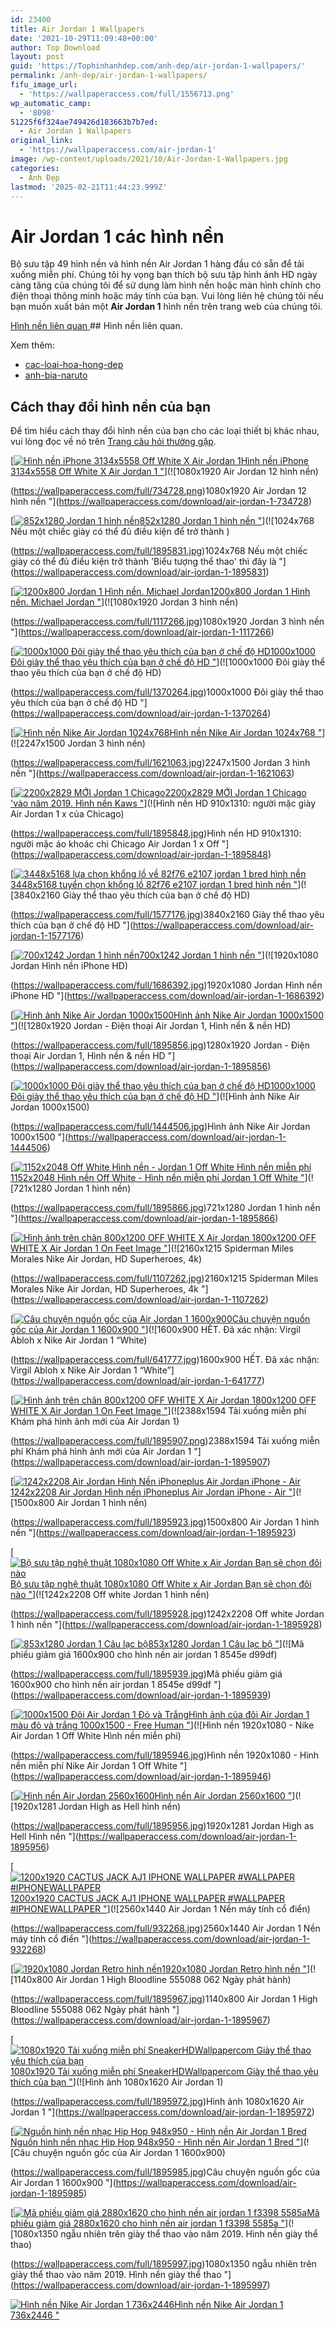 ```yaml
---
id: 23400
title: Air Jordan 1 Wallpapers
date: '2021-10-29T11:09:48+00:00'
author: Top Download
layout: post
guid: 'https://Tophinhanhdep.com/anh-dep/air-jordan-1-wallpapers/'
permalink: /anh-dep/air-jordan-1-wallpapers/
fifu_image_url:
  - 'https://wallpaperaccess.com/full/1556713.png'
wp_automatic_camp:
  - '8098'
51225f6f324ae749426d183663b7b7ed:
  - Air Jordan 1 Wallpapers
original_link:
  - 'https://wallpaperaccess.com/air-jordan-1'
image: /wp-content/uploads/2021/10/Air-Jordan-1-Wallpapers.jpg
categories:
  - Ảnh Đẹp
lastmod: '2025-02-21T11:44:23.999Z'
---
```

# Air Jordan 1 các hình nền

Bộ sưu tập 49 hình nền và hình nền Air Jordan 1 hàng đầu có sẵn để tải xuống miễn phí. Chúng tôi hy vọng bạn thích bộ sưu tập hình ảnh HD ngày càng tăng của chúng tôi để sử dụng làm hình nền hoặc màn hình chính cho điện thoại thông minh hoặc máy tính của bạn. Vui lòng liên hệ chúng tôi nếu bạn muốn xuất bản một **Air Jordan 1** hình nền trên trang web của chúng tôi.

[Hình nền liên quan ](#related) ## Hình nền liên quan.

   
 Xem thêm:

   
- [cac-loai-hoa-hong-dep](https://tophinhanhdep.com/hoa-hong/cac-loai-hoa-hong-dep/)
- [anh-bia-naruto](https://tophinhanhdep.com/anh-naruto/anh-bia-naruto/)

## Cách thay đổi hình nền của bạn

Để tìm hiểu cách thay đổi hình nền của bạn cho các loại thiết bị khác nhau, vui lòng đọc về nó trên [Trang câu hỏi thường gặp](https://tophinhanhdep.com/faq/).

  
[[![Hình nền iPhone 3134x5558 Off White X Air Jordan 1](https://wallpaperaccess.com/full/1556713.png)Hình nền iPhone 3134x5558 Off White X Air Jordan 1 "](https://wallpaperaccess.com/download/air-jordan-1-1556713)](![1080x1920 Air Jordan 12 hình nền)

(https://wallpaperaccess.com/full/734728.png)1080x1920 Air Jordan 12 hình nền "](https://wallpaperaccess.com/download/air-jordan-1-734728)

[[![852x1280 Jordan 1 hình nền](https://wallpaperaccess.com/full/1895829.jpg)852x1280 Jordan 1 hình nền "](https://wallpaperaccess.com/download/air-jordan-1-1895829)](![1024x768 Nếu một chiếc giày có thể đủ điều kiện để trở thành )

(https://wallpaperaccess.com/full/1895831.jpg)1024x768 Nếu một chiếc giày có thể đủ điều kiện trở thành 'Biểu tượng thể thao' thì đây là "](https://wallpaperaccess.com/download/air-jordan-1-1895831)

[[![1200x800 Jordan 1 Hình nền.  Michael Jordan](https://wallpaperaccess.com/full/1117294.jpg)1200x800 Jordan 1 Hình nền. Michael Jordan "](https://wallpaperaccess.com/download/air-jordan-1-1117294)](![1080x1920 Jordan 3 hình nền)

(https://wallpaperaccess.com/full/1117266.jpg)1080x1920 Jordan 3 hình nền "](https://wallpaperaccess.com/download/air-jordan-1-1117266)

[[![1000x1000 Đôi giày thể thao yêu thích của bạn ở chế độ HD](https://wallpaperaccess.com/full/641720.jpg)1000x1000 Đôi giày thể thao yêu thích của bạn ở chế độ HD "](https://wallpaperaccess.com/download/air-jordan-1-641720)](![1000x1000 Đôi giày thể thao yêu thích của bạn ở chế độ HD)

(https://wallpaperaccess.com/full/1370264.jpg)1000x1000 Đôi giày thể thao yêu thích của bạn ở chế độ HD "](https://wallpaperaccess.com/download/air-jordan-1-1370264)

[[![Hình nền Nike Air Jordan 1024x768](https://wallpaperaccess.com/full/1686344.png)Hình nền Nike Air Jordan 1024x768 "](https://wallpaperaccess.com/download/air-jordan-1-1686344)](![2247x1500 Jordan 3 hình nền)

(https://wallpaperaccess.com/full/1621063.jpg)2247x1500 Jordan 3 hình nền "](https://wallpaperaccess.com/download/air-jordan-1-1621063)

[[![2200x2829 MỚI Jordan 1 Chicago](https://wallpaperaccess.com/full/1895840.jpg)2200x2829 MỚI Jordan 1 Chicago 'vào năm 2019. Hình nền Kaws "](https://wallpaperaccess.com/download/air-jordan-1-1895840)](![Hình nền HD 910x1310: người mặc giày Air Jordan 1 x của Chicago)

(https://wallpaperaccess.com/full/1895848.jpg)Hình nền HD 910x1310: người mặc áo khoác chi Chicago Air Jordan 1 x Off "](https://wallpaperaccess.com/download/air-jordan-1-1895848)

[[![3448x5168 lựa chọn khổng lồ về 82f76 e2107 jordan 1 bred hình nền](https://wallpaperaccess.com/full/844607.jpg)3448x5168 tuyển chọn khổng lồ 82f76 e2107 jordan 1 bred hình nền "](https://wallpaperaccess.com/download/air-jordan-1-844607)](![3840x2160 Giày thể thao yêu thích của bạn ở chế độ HD)

(https://wallpaperaccess.com/full/1577176.jpg)3840x2160 Giày thể thao yêu thích của bạn ở chế độ HD "](https://wallpaperaccess.com/download/air-jordan-1-1577176)

[[![700x1242 Jordan 1 hình nền](https://wallpaperaccess.com/full/1895853.jpg)700x1242 Jordan 1 hình nền "](https://wallpaperaccess.com/download/air-jordan-1-1895853)](![1920x1080 Jordan Hình nền iPhone HD)

(https://wallpaperaccess.com/full/1686392.jpg)1920x1080 Jordan Hình nền iPhone HD "](https://wallpaperaccess.com/download/air-jordan-1-1686392)

[[![Hình ảnh Nike Air Jordan 1000x1500](https://wallpaperaccess.com/full/1444472.jpg)Hình ảnh Nike Air Jordan 1000x1500 "](https://wallpaperaccess.com/download/air-jordan-1-1444472)](![1280x1920 Jordan - Điện thoại Air Jordan 1, Hình nền & nền HD)

(https://wallpaperaccess.com/full/1895856.jpg)1280x1920 Jordan - Điện thoại Air Jordan 1, Hình nền &amp; nền HD "](https://wallpaperaccess.com/download/air-jordan-1-1895856)

[[![1000x1000 Đôi giày thể thao yêu thích của bạn ở chế độ HD](https://wallpaperaccess.com/full/1444655.jpg)1000x1000 Đôi giày thể thao yêu thích của bạn ở chế độ HD "](https://wallpaperaccess.com/download/air-jordan-1-1444655)](![Hình ảnh Nike Air Jordan 1000x1500)

(https://wallpaperaccess.com/full/1444506.jpg)Hình ảnh Nike Air Jordan 1000x1500 "](https://wallpaperaccess.com/download/air-jordan-1-1444506)

[[![1152x2048 Off White Hình nền - Jordan 1 Off White Hình nền miễn phí](https://wallpaperaccess.com/full/1746757.jpg)1152x2048 Hình nền Off White - Hình nền miễn phí Jordan 1 Off White "](https://wallpaperaccess.com/download/air-jordan-1-1746757)](![721x1280 Jordan 1 hình nền)

(https://wallpaperaccess.com/full/1895866.jpg)721x1280 Jordan 1 hình nền "](https://wallpaperaccess.com/download/air-jordan-1-1895866)

[[![Hình ảnh trên chân 800x1200 OFF WHITE X Air Jordan 1](https://wallpaperaccess.com/full/1686471.jpg)800x1200 OFF WHITE X Air Jordan 1 On Feet Image "](https://wallpaperaccess.com/download/air-jordan-1-1686471)](![2160x1215 Spiderman Miles Morales Nike Air Jordan, HD Superheroes, 4k)

(https://wallpaperaccess.com/full/1107262.jpg)2160x1215 Spiderman Miles Morales Nike Air Jordan, HD Superheroes, 4k "](https://wallpaperaccess.com/download/air-jordan-1-1107262)

[[![Câu chuyện nguồn gốc của Air Jordan 1 1600x900](https://wallpaperaccess.com/full/1686484.jpg)Câu chuyện nguồn gốc của Air Jordan 1 1600x900 "](https://wallpaperaccess.com/download/air-jordan-1-1686484)](![1600x900 HẾT.  Đã xác nhận: Virgil Abloh x Nike Air Jordan 1 “White)

(https://wallpaperaccess.com/full/641777.jpg)1600x900 HẾT. Đã xác nhận: Virgil Abloh x Nike Air Jordan 1 “White”](https://wallpaperaccess.com/download/air-jordan-1-641777)

[[![Hình ảnh trên chân 800x1200 OFF WHITE X Air Jordan 1](https://wallpaperaccess.com/full/1895873.jpg)800x1200 OFF WHITE X Air Jordan 1 On Feet Image "](https://wallpaperaccess.com/download/air-jordan-1-1895873)](![2388x1594 Tải xuống miễn phí Khám phá hình ảnh mới của Air Jordan 1)

(https://wallpaperaccess.com/full/1895907.png)2388x1594 Tải xuống miễn phí Khám phá hình ảnh mới của Air Jordan 1 "](https://wallpaperaccess.com/download/air-jordan-1-1895907)

[[![1242x2208 Air Jordan Hình Nền iPhoneplus Air Jordan iPhone - Air](https://wallpaperaccess.com/full/1895911.jpg)1242x2208 Air Jordan Hình nền iPhoneplus Air Jordan iPhone - Air "](https://wallpaperaccess.com/download/air-jordan-1-1895911)](![1500x800 Air Jordan 1 hình nền)

(https://wallpaperaccess.com/full/1895923.jpg)1500x800 Air Jordan 1 hình nền "](https://wallpaperaccess.com/download/air-jordan-1-1895923)

[[![Bộ sưu tập nghệ thuật 1080x1080 Off White x Air Jordan Bạn sẽ chọn đôi nào](https://wallpaperaccess.com/full/1895925.jpg)Bộ sưu tập nghệ thuật 1080x1080 Off White x Air Jordan Bạn sẽ chọn đôi nào "](https://wallpaperaccess.com/download/air-jordan-1-1895925)](![1242x2208 Off white Jordan 1 hình nền)

(https://wallpaperaccess.com/full/1895928.jpg)1242x2208 Off white Jordan 1 hình nền "](https://wallpaperaccess.com/download/air-jordan-1-1895928)

[[![853x1280 Jordan 1 Câu lạc bộ](https://wallpaperaccess.com/full/1895933.jpg)853x1280 Jordan 1 Câu lạc bộ "](https://wallpaperaccess.com/download/air-jordan-1-1895933)](![Mã phiếu giảm giá 1600x900 cho hình nền air jordan 1 8545e d99df)

(https://wallpaperaccess.com/full/1895939.jpg)Mã phiếu giảm giá 1600x900 cho hình nền air jordan 1 8545e d99df "](https://wallpaperaccess.com/download/air-jordan-1-1895939)

[[![1000x1500 Đôi Air Jordan 1 Đỏ và Trắng](https://wallpaperaccess.com/full/1895943.jpg)Hình ảnh của đôi Air Jordan 1 màu đỏ và trắng 1000x1500 - Free Human "](https://wallpaperaccess.com/download/air-jordan-1-1895943)](![Hình nền 1920x1080 - Nike Air Jordan 1 Off White Hình nền miễn phí)

(https://wallpaperaccess.com/full/1895946.jpg)Hình nền 1920x1080 - Hình nền miễn phí Nike Air Jordan 1 Off White "](https://wallpaperaccess.com/download/air-jordan-1-1895946)

[[![Hình nền Air Jordan 2560x1600](https://wallpaperaccess.com/full/211179.jpg)Hình nền Air Jordan 2560x1600 "](https://wallpaperaccess.com/download/air-jordan-1-211179)](![1920x1281 Jordan High as Hell hình nền)

(https://wallpaperaccess.com/full/1895956.jpg)1920x1281 Jordan High as Hell Hình nền "](https://wallpaperaccess.com/download/air-jordan-1-1895956)

[[![1200x1920 CACTUS JACK AJ1 IPHONE WALLPAPER #WALLPAPER #IPHONEWALLPAPER](https://wallpaperaccess.com/full/1895957.jpg)1200x1920 CACTUS JACK AJ1 IPHONE WALLPAPER #WALLPAPER #IPHONEWALLPAPER "](https://wallpaperaccess.com/download/air-jordan-1-1895957)](![2560x1440 Air Jordan 1 Nền máy tính cổ điển)

(https://wallpaperaccess.com/full/932268.jpg)2560x1440 Air Jordan 1 Nền máy tính cổ điển "](https://wallpaperaccess.com/download/air-jordan-1-932268)

[[![1920x1080 Jordan Retro hình nền](https://wallpaperaccess.com/full/1895962.jpg)1920x1080 Jordan Retro hình nền "](https://wallpaperaccess.com/download/air-jordan-1-1895962)](![1140x800 Air Jordan 1 High Bloodline 555088 062 Ngày phát hành)

(https://wallpaperaccess.com/full/1895967.jpg)1140x800 Air Jordan 1 High Bloodline 555088 062 Ngày phát hành "](https://wallpaperaccess.com/download/air-jordan-1-1895967)

[[![1080x1920 Tải xuống miễn phí SneakerHDWallpapercom Giày thể thao yêu thích của bạn](https://wallpaperaccess.com/full/1895970.jpg)1080x1920 Tải xuống miễn phí SneakerHDWallpapercom Giày thể thao yêu thích của bạn "](https://wallpaperaccess.com/download/air-jordan-1-1895970)](![Hình ảnh 1080x1620 Air Jordan 1)

(https://wallpaperaccess.com/full/1895972.jpg)Hình ảnh 1080x1620 Air Jordan 1 "](https://wallpaperaccess.com/download/air-jordan-1-1895972)

[[![Nguồn hình nền nhạc Hip Hop 948x950 - Hình nền Air Jordan 1 Bred](https://wallpaperaccess.com/full/1895982.jpg)Nguồn hình nền nhạc Hip Hop 948x950 - Hình nền Air Jordan 1 Bred "](https://wallpaperaccess.com/download/air-jordan-1-1895982)](![Câu chuyện nguồn gốc của Air Jordan 1 1600x900)

(https://wallpaperaccess.com/full/1895985.jpg)Câu chuyện nguồn gốc của Air Jordan 1 1600x900 "](https://wallpaperaccess.com/download/air-jordan-1-1895985)

[[![Mã phiếu giảm giá 2880x1620 cho hình nền air jordan 1 f3398 5585a](https://wallpaperaccess.com/full/1895991.jpg)Mã phiếu giảm giá 2880x1620 cho hình nền air jordan 1 f3398 5585a "](https://wallpaperaccess.com/download/air-jordan-1-1895991)](![1080x1350 ngẫu nhiên trên giày thể thao vào năm 2019. Hình nền giày thể thao)

(https://wallpaperaccess.com/full/1895997.jpg)1080x1350 ngẫu nhiên trên giày thể thao vào năm 2019. Hình nền giày thể thao "](https://wallpaperaccess.com/download/air-jordan-1-1895997)

[![Hình nền Nike Air Jordan 1 736x2446](https://wallpaperaccess.com/full/1896001.jpg)Hình nền Nike Air Jordan 1 736x2446 "](https://wallpaperaccess.com/download/air-jordan-1-1896001)
